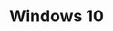 ---
title: Windows 10
hide_table_of_contents: false
hide_title: false
keywords:
    - os
    - windows
    - 10
tags: [os,windows,systeme,exploitation,microsoft,10]
id: 1
---